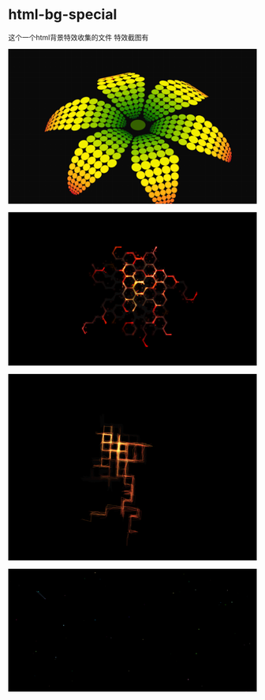 # html-bg-special
这个一个html背景特效收集的文件
特效截图有

![](/readme-img/1.png)

![](/readme-img/2.png)

![](/readme-img/3.png)

![](/readme-img/4.png)
